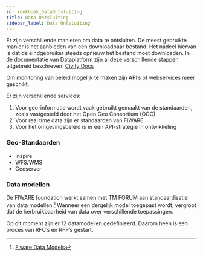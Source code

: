 ```yaml
---
id: kookboek_DataOntsluiting
title: Data Ontsluiting
sidebar_label: Data Ontsluiting
---
```

Er zijn verschillende manieren om data te ontsluiten. De meest gebruikte manier is het aanbieden van een downloadbaar bestand. Het nadeel hiervan is dat de eindgebruiker steeds opnieuw het bestand moet downloaden. In de documentatie van Dataplatform zijn al deze verschillende stappen uitgebreid beschreven: [Civity Docs](https://www.docs.civity.nl/docs/Welcome)

Om monitoring van beleid mogelijk te maken zijn API’s of webservices meer geschikt.

Er zijn verschillende services:
1.	Voor geo-informatie wordt vaak gebruikt gemaakt van de standaarden, zoals vastgesteld door het Open Geo Consortium (OGC)
2.	Voor real time data zijn er standaarden van FIWARE
3.	Voor het omgevingsbeleid is er een API-strategie in ontwikkeling

### Geo-Standaarden
* Inspire
* WFS/WMS
* Geoserver

### Data modellen
De FIWARE foundation werkt samen met TM FORUM aan standaardisatie van data modellen.[^1] Wanneer een dergelijk model toegepast wordt, vergroot dat de herbruikbaarheid van data over verschillende toepassingen.

Op dit moment zijn er 12 datamodellen gedefinieerd. Daarom heen is een proces van RFC’s en RFP’s gestart.


[^1]: [Fiware Data Models](https://www.fiware.org/developers/data-models/)
